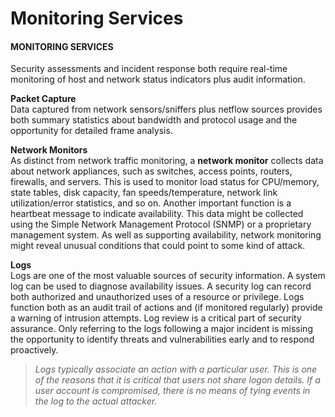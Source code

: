# Monitoring Services

#### MONITORING SERVICES

Security assessments and incident response both require real-time monitoring of host and network status indicators plus audit information.

**Packet Capture**  
Data captured from network sensors/sniffers plus netflow sources provides both summary statistics about bandwidth and protocol usage and the opportunity for detailed frame analysis.

**Network Monitors**  
As distinct from network traffic monitoring, a **network monitor** collects data about network appliances, such as switches, access points, routers, firewalls, and servers. This is used to monitor load status for CPU/memory, state tables, disk capacity, fan speeds/temperature, network link utilization/error statistics, and so on. Another important function is a heartbeat message to indicate availability. This data might be collected using the Simple Network Management Protocol (SNMP) or a proprietary management system. As well as supporting availability, network monitoring might reveal unusual conditions that could point to some kind of attack.

**Logs**  
Logs are one of the most valuable sources of security information. A system log can be used to diagnose availability issues. A security log can record both authorized and unauthorized uses of a resource or privilege. Logs function both as an audit trail of actions and (if monitored regularly) provide a warning of intrusion attempts. Log review is a critical part of security assurance. Only referring to the logs following a major incident is missing the opportunity to identify threats and vulnerabilities early and to respond proactively.

> _Logs typically associate an action with a particular user. This is one of the reasons that it is critical that users not share logon details. If a user account is compromised, there is no means of tying events in the log to the actual attacker._